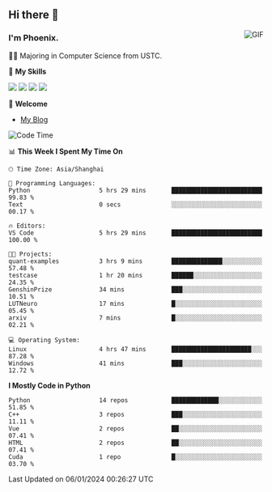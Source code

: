 ## Hi there 👋
<img align="right" alt="GIF" src="https://raw.githubusercontent.com/JoeyBling/JoeyBling/master/pic/pusheencode.gif" />

### I'm Phoenix.

👨‍🎓 Majoring in Computer Science from USTC.

🌟 **My Skills**

![](https://img.shields.io/badge/-Python-3e74a2?style=flat-square&logo=Python&logoColor=fff)
![](https://img.shields.io/badge/-C++-9f62a5?style=flat&logo=cplusplus&logoColor=white)
![](https://img.shields.io/badge/-Linux-185886?style=flat-square&logo=Linux&logoColor=fff)
![](https://img.shields.io/badge/-Rust-ff4136?style=flat-square&logo=Rust&logoColor=fff)

💬 **Welcome**

- [My Blog](https://ysy-phoenix.github.io/)

<!--START_SECTION:waka-->
![Code Time](http://img.shields.io/badge/Code%20Time-474%20hrs%2010%20mins-blue)

📊 **This Week I Spent My Time On** 

```text
🕑︎ Time Zone: Asia/Shanghai

💬 Programming Languages: 
Python                   5 hrs 29 mins       █████████████████████████   99.83 % 
Text                     0 secs              ░░░░░░░░░░░░░░░░░░░░░░░░░   00.17 % 

🔥 Editors: 
VS Code                  5 hrs 29 mins       █████████████████████████   100.00 % 

🐱‍💻 Projects: 
quant-examples           3 hrs 9 mins        ██████████████░░░░░░░░░░░   57.48 % 
testcase                 1 hr 20 mins        ██████░░░░░░░░░░░░░░░░░░░   24.35 % 
GenshinPrize             34 mins             ███░░░░░░░░░░░░░░░░░░░░░░   10.51 % 
LUTNeuro                 17 mins             █░░░░░░░░░░░░░░░░░░░░░░░░   05.45 % 
arxiv                    7 mins              █░░░░░░░░░░░░░░░░░░░░░░░░   02.21 % 

💻 Operating System: 
Linux                    4 hrs 47 mins       ██████████████████████░░░   87.28 % 
Windows                  41 mins             ███░░░░░░░░░░░░░░░░░░░░░░   12.72 % 
```

**I Mostly Code in Python** 

```text
Python                   14 repos            █████████████░░░░░░░░░░░░   51.85 % 
C++                      3 repos             ███░░░░░░░░░░░░░░░░░░░░░░   11.11 % 
Vue                      2 repos             ██░░░░░░░░░░░░░░░░░░░░░░░   07.41 % 
HTML                     2 repos             ██░░░░░░░░░░░░░░░░░░░░░░░   07.41 % 
Cuda                     1 repo              █░░░░░░░░░░░░░░░░░░░░░░░░   03.70 % 
```




 Last Updated on 06/01/2024 00:26:27 UTC
<!--END_SECTION:waka-->

<!--
**ysy-phoenix/ysy-phoenix** is a ✨ _special_ ✨ repository because its `README.md` (this file) appears on your GitHub profile.

Here are some ideas to get you started:

- 🔭 I’m currently working on ...
- 🌱 I’m currently learning ...
- 👯 I’m looking to collaborate on ...
- 🤔 I’m looking for help with ...
- 💬 Ask me about ...
- 📫 How to reach me: ...
- 😄 Pronouns: ...
- ⚡ Fun fact: ...
-->
